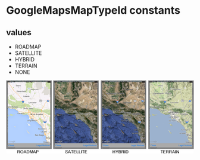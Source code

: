 # GoogleMapsMapTypeId constants


## values

- ROADMAP
- SATELLITE
- HYBRID
- TERRAIN
- NONE

![](./image.png)
